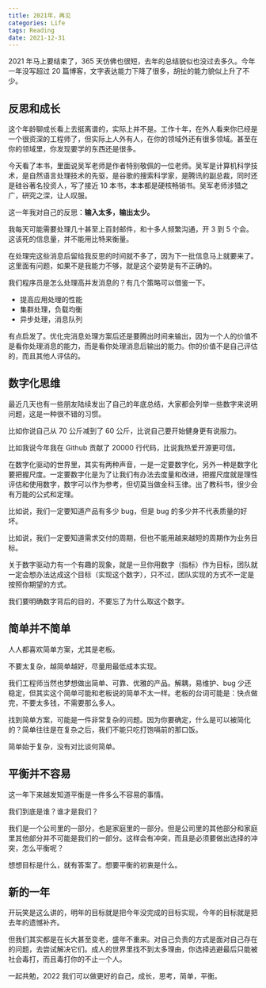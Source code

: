 ```yaml
---
title: 2021年，再见
categories: Life
tags: Reading
date: 2021-12-31
---
```


2021 年马上要结束了，365 天仿佛也很短，去年的总结貌似也没过去多久。今年一年没写超过 20 篇博客，文字表达能力下降了很多，胡扯的能力貌似上升了不少。

## 反思和成长

这个年龄聊成长看上去挺离谱的，实际上并不是。工作十年，在外人看来你已经是一个很资深的工程师了，但实际上人外有人，在你的领域外还有很多领域。甚至在你的领域里，你发现要学的东西还是很多。

今天看了本书，里面说吴军老师是作者特别敬佩的一位老师。吴军是计算机科学技术，是自然语言处理技术的先驱，是谷歌的搜索科学家，是腾讯的副总裁，同时还是硅谷著名投资人，写了接近 10 本书，本本都是硬核畅销书。吴军老师涉猎之广，研究之深，让人叹服。

这一年我对自己的反思：**输入太多，输出太少。**

我每天可能需要处理几十甚至上百封邮件，和十多人频繁沟通，开 3 到 5 个会。这该死的信息量，并不能用比特来衡量。

在处理完这些消息后留给我反思的时间就不多了，因为下一批信息马上就要来了。这里面有问题，如果不是我能力不够，就是这个姿势是有不正确的。

我们程序员是怎么处理高并发消息的？有几个策略可以借鉴一下。

- 提高应用处理的性能
- 集群处理，负载均衡
- 异步处理，消息队列

有点启发了。优化完消息处理方案后还是要腾出时间来输出，因为一个人的价值不是看你处理消息的能力，而是看你处理消息后输出的能力。你的价值不是自己评估的，而且其他人评估的。

## 数字化思维

最近几天也有一些朋友陆续发出了自己的年底总结，大家都会列举一些数字来说明问题，这是一种很不错的习惯。

比如你说自己从 70 公斤减到了 60 公斤，比说自己要开始健身更有说服力。

比如我说今年我在 Github 贡献了 20000 行代码，比说我热爱开源更可信。

在数字化驱动的世界里，其实有两种声音，一是一定要数字化，另外一种是数字化要把握尺度。一定要数字化是为了让我们有办法去度量和改进，把握尺度就是理性评估和使用数字，数字可以作为参考，但切莫当做金科玉律。出了教科书，很少会有万能的公式和定理。

比如说，我们一定要知道产品有多少 bug，但是 bug 的多少并不代表质量的好坏。

比如说，我们一定要知道需求交付的周期，但也不能用越来越短的周期作为业务目标。

关于数字驱动力有一个有趣的现象，就是一旦你用数字（指标）作为目标，团队就一定会想办法达成这个目标（实现这个数字），只不过，团队实现的方式不一定是按照你期望的方式。

我们要明确数字背后的目的，不要忘了为什么取这个数字。

## 简单并不简单

人人都喜欢简单方案，尤其是老板。

不要太复杂，越简单越好，尽量用最低成本实现。

我们工程师当然也梦想做出简单、可靠、优雅的产品。解耦，易维护、bug 少还稳定，但其实这个简单可能和老板说的简单不太一样。老板的台词可能是：快点做完，不要太多钱，不需要那么多人。

找到简单方案，可能是一件非常复杂的问题。因为你要确定，什么是可以被简化的？简单往往是在复杂之后，我们不能只吃打饱嗝前的那口饭。

简单始于复杂，没有对比谈何简单。

## 平衡并不容易

这一年下来越发知道平衡是一件多么不容易的事情。

我们到底是谁？谁才是我们？

我们是一个公司里的一部分，也是家庭里的一部分。但是公司里的其他部分和家庭里其他部分并不可能是我们的一部分。这样会有冲突，而且是必须要做出选择的冲突，怎么平衡呢？

想想目标是什么，就有答案了。想要平衡的初衷是什么。

## 新的一年

开玩笑是这么讲的，明年的目标就是把今年没完成的目标实现，今年的目标就是把去年的遗憾补齐。

但我们其实都是在长大甚至变老，盛年不重来。对自己负责的方式是面对自己存在的问题，去尝试解决它们。成人的世界里找不到太多理由，你选择逃避最后只能被社会毒打，而且毒打你的不止一个人。

一起共勉，2022 我们可以做更好的自己，成长，思考，简单，平衡。